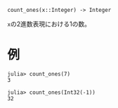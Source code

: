 ```
count_ones(x::Integer) -> Integer
```

`x`の2進数表現における1の数。

# 例

```jldoctest
julia> count_ones(7)
3

julia> count_ones(Int32(-1))
32
```
